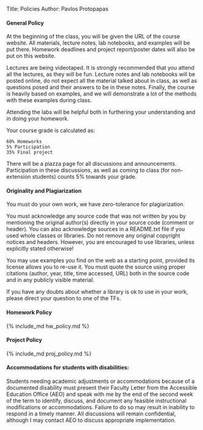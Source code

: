 Title: Policies
Author: Pavlos Protopapas

#### General Policy

At the beginning of the class, you will be given the URL of the course website.
All materials, lecture notes, lab notebooks, and examples will be put there.
 Homework deadlines and project report/poster dates will also be put on this website.

Lectures are being videotaped. It is strongly recommended that you attend all the lectures, as they will be fun. Lecture notes and lab notebooks will be posted online, do not expect all the material talked about in class, as well as questions posed and their answers to be in these notes.  Finally, the course is heavily based on examples, and we will demonstrate a lot of the methods with these examples during class.

Attending the labs will be helpful both in furthering your understanding and in doing your homework.

Your course grade is calculated as:

	60% Homeworks 
	5% Participation 
	35% Final project

There will be a piazza page for all discussions and announcements. Participation in these discussions, as well as coming to class (for non-extension students) counts 5% towards your grade.

#### Originality and Plagiarization

You must do your own work, we have zero-tolerance for plagiarization. 

You must acknowledge any source code that was not written by you by mentioning the original author(s) directly in your source code (comment or header). You can also acknowledge sources in a README.txt file if you used whole classes or libraries. Do not remove any original copyright notices and headers. However, you are encouraged to use libraries, unless explicitly stated otherwise!

You may use examples you find on the web as a starting point, provided its license allows you to re-use it. You must quote the source using proper citations (author, year, title, time accessed, URL) both in the source code and in any publicly visible material. 

If you have any doubts about whether a library is ok to use in your work, please direct your question to one of the TFs.
 

#### Homework Policy

{% include_md hw_policy.md %}

#### Project Policy

{% include_md proj_policy.md %}

#### Accommodations for students with disabilities:

Students needing academic adjustments or accommodations because of a documented disability must present their Faculty Letter from the Accessible Education Office (AEO) and speak with me by the end of the second week of the term to identify, discuss, and document any feasible instructional modifications or accommodations. Failure to do so may result in inability to respond in a timely manner. All discussions will remain confidential, although I may contact AEO to discuss appropriate implementation.
